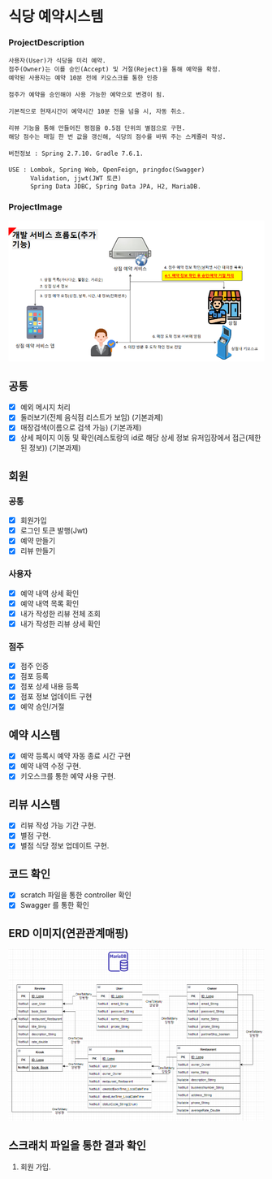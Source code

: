 # 식당 예약시스템
### ProjectDescription
    사용자(User)가 식당을 미리 예약.  
    점주(Owner)는 이를 승인(Accept) 및 거절(Reject)을 통해 예약을 확정.    
    예약된 사용자는 예약 10분 전에 키오스크를 통한 인증

    점주가 예약을 승인해야 사용 가능한 예약으로 변경이 됨.
   
    기본적으로 현재시간이 예약시간 10분 전을 넘을 시, 자동 취소.
     
    리뷰 기능을 통해 만들어진 평점을 0.5점 단위의 별점으로 구현.
    해당 점수는 매일 한 번 값을 갱신해, 식당의 점수를 바꿔 주는 스케쥴러 작성.
    
    버전정보 : Spring 2.7.10. Gradle 7.6.1.
   
    USE : Lombok, Spring Web, OpenFeign, pringdoc(Swagger)
          Validation, jjwt(JWT 토큰)
          Spring Data JDBC, Spring Data JPA, H2, MariaDB.
### ProjectImage
![img_1.png](img_1.png)
## 공통
- [x] 예외 메시지 처리
- [x] 둘러보기(전체 음식점 리스트가 보임) (기본과제)
- [x] 매장검색(이름으로 검색 가능) (기본과제)
- [x] 상세 페이지 이동 및 확인(레스토랑의 id로 해당 상세 정보 유저입장에서 접근(제한된 정보)) (기본과제)

## 회원
### 공통
- [x] 회원가입 
- [x] 로그인 토큰 발행(Jwt) 
- [x] 예약 만들기
- [x] 리뷰 만들기
### 사용자
- [x] 예약 내역 상세 확인
- [x] 예약 내역 목록 확인
- [x] 내가 작성한 리뷰 전체 조회
- [x] 내가 작성한 리뷰 상세 확인
### 점주
- [x] 점주 인증
- [x] 점포 등록
- [x] 점포 상세 내용 등록
- [x] 점포 정보 업데이트 구현
- [x] 예약 승인/거절
## 예약 시스템
- [x] 예약 등록시 예약 자동 종료 시간 구현
- [x] 예약 내역 수정 구현.
- [x] 키오스크를 통한 예약 사용 구현.
## 리뷰 시스템
- [x] 리뷰 작성 가능 기간 구현.
- [x] 별점 구현. 
- [x] 별점 식당 정보 업데이트 구현.
## 코드 확인
- [x] scratch 파일을 통한 controller 확인
- [x] Swagger 를 통한 확인

## ERD 이미지(연관관계매핑)
![img_2.png](img_2.png)

## 스크래치 파일을 통한 결과 확인
1. 회원 가입.

